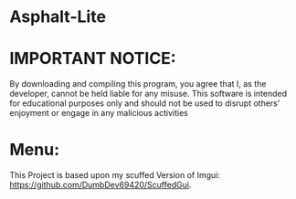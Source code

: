 # Asphalt-Lite


# IMPORTANT NOTICE:
By downloading and compiling this program, you agree that I, as the developer, cannot be held liable for any misuse. This software is intended for educational purposes only and should not be used to disrupt others' enjoyment or engage in any malicious activities

# Menu:
This Project is based upon my scuffed Version of Imgui: https://github.com/DumbDev69420/ScuffedGui.
